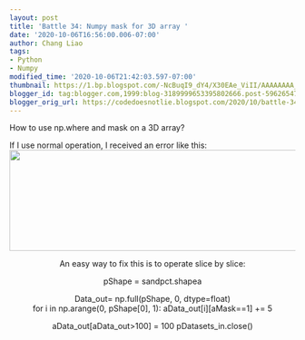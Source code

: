 ```yaml
---
layout: post
title: 'Battle 34: Numpy mask for 3D array '
date: '2020-10-06T16:56:00.006-07:00'
author: Chang Liao
tags:
- Python
- Numpy
modified_time: '2020-10-06T21:42:03.597-07:00'
thumbnail: https://1.bp.blogspot.com/-NcBuqI9_dY4/X30EAe_ViII/AAAAAAAA__I/EZYRYBCxhrED1UQZD54Q8soiiMsw4m9EQCLcBGAsYHQ/s72-w663-c-h178/image.png
blogger_id: tag:blogger.com,1999:blog-3189999653395802666.post-5962654703175993174
blogger_orig_url: https://codedoesnotlie.blogspot.com/2020/10/battle-34-numpy-mask-for-3d-array.html
---
```


How to use np.where and mask on a 3D array?<div>If I use normal operation, I 
received an error like this:<div class="separator" style="clear: both; 
text-align: center;">[<img border="0" data-original-height="218" 
data-original-width="814" height="178" 
src="https://1.bp.blogspot.com/-NcBuqI9_dY4/X30EAe_ViII/AAAAAAAA__I/EZYRYBCxhrED1UQZD54Q8soiiMsw4m9EQCLcBGAsYHQ/w663-h178/image.png" 
width="663" 
/>](https://1.bp.blogspot.com/-NcBuqI9_dY4/X30EAe_ViII/AAAAAAAA__I/EZYRYBCxhrED1UQZD54Q8soiiMsw4m9EQCLcBGAsYHQ/s814/image.png) 
<div>An easy way to fix this is to operate slice by slice: 

 pShape = sandpct.shapea<div>Data_out= np.full(pShape, 0, dtype=float)<div>for 
i in np.arange(0, pShape[0], 1): 
    <span>    aData_out[i][aMask==1] += 5 

<div>aData_out[aData_out&gt;100] = 100 
pDatasets_in.close() 